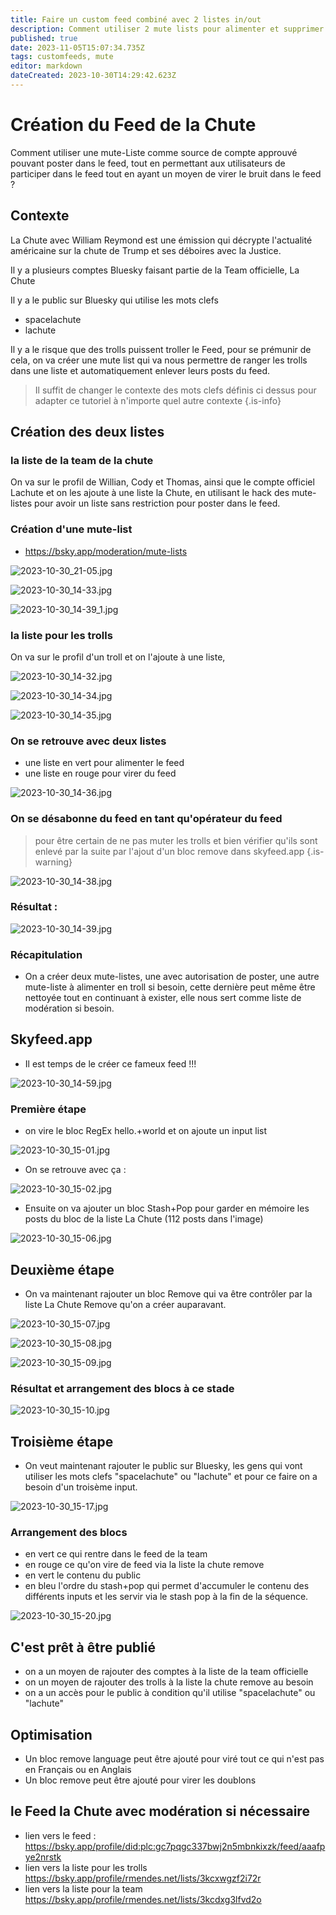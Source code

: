 ```yaml
---
title: Faire un custom feed combiné avec 2 listes in/out
description: Comment utiliser 2 mute lists pour alimenter et supprimer des sources d'un même feed ?
published: true
date: 2023-11-05T15:07:34.735Z
tags: customfeeds, mute
editor: markdown
dateCreated: 2023-10-30T14:29:42.623Z
---
```


# Création du Feed de la Chute

Comment utiliser une mute-Liste comme source de compte approuvé pouvant poster dans le feed, tout en permettant aux utilisateurs de participer dans le feed tout en ayant un moyen de virer le bruit dans le feed ? 

## Contexte

La Chute avec William Reymond est une émission qui décrypte l'actualité américaine sur la chute de Trump et ses déboires avec la Justice. 

Il y a plusieurs comptes Bluesky faisant partie de la Team officielle, La Chute

Il y a le public sur Bluesky qui utilise les mots clefs 
- spacelachute
- lachute

Il y a le risque que des trolls puissent troller le Feed, pour se prémunir de cela, on va créer une mute list qui va nous permettre de ranger les trolls dans une liste et automatiquement enlever leurs posts du feed. 

> Il suffit de changer le contexte des mots clefs définis ci dessus pour adapter ce tutoriel à n'importe quel autre contexte
{.is-info}


## Création des deux listes

### la liste de la team de la chute

On va sur le profil de Willian, Cody et Thomas, ainsi que le compte officiel Lachute
et on les ajoute à une liste la Chute, en utilisant le hack des mute-listes pour avoir un liste sans restriction pour poster dans le feed. 

### Création d'une mute-list

- https://bsky.app/moderation/mute-lists

![2023-10-30_21-05.jpg](/captures/2023-10-30_21-05.jpg)

![2023-10-30_14-33.jpg](/captures/2023-10-30_14-33.jpg)

![2023-10-30_14-39_1.jpg](/captures/2023-10-30_14-39_1.jpg)


### la liste pour les trolls


On va sur le profil d'un troll et on l'ajoute à une liste, 

![2023-10-30_14-32.jpg](/captures/2023-10-30_14-32.jpg)

![2023-10-30_14-34.jpg](/captures/2023-10-30_14-34.jpg)

![2023-10-30_14-35.jpg](/captures/2023-10-30_14-35.jpg)

### On se retrouve avec deux listes
- une liste en vert pour alimenter le feed
- une liste en rouge pour virer du feed

![2023-10-30_14-36.jpg](/captures/2023-10-30_14-36.jpg)

### On se désabonne du feed en tant qu'opérateur du feed

> pour être certain de ne pas muter les trolls et bien vérifier qu'ils sont enlevé par la suite par l'ajout d'un bloc remove dans skyfeed.app
{.is-warning}


![2023-10-30_14-38.jpg](/captures/2023-10-30_14-38.jpg)

### Résultat : 

![2023-10-30_14-39.jpg](/captures/2023-10-30_14-39.jpg)

### Récapitulation


- On a créer deux mute-listes, une avec autorisation de poster, une autre mute-liste à alimenter en troll si besoin, cette dernière peut même être nettoyée tout en continuant à exister, elle nous sert comme liste de modération si besoin.

## Skyfeed.app

- Il est temps de le créer ce fameux feed !!!

![2023-10-30_14-59.jpg](/captures/2023-10-30_14-59.jpg)

### Première étape 

- on vire le bloc RegEx hello.+world et on ajoute un input list

![2023-10-30_15-01.jpg](/captures/2023-10-30_15-01.jpg)

- On se retrouve avec ça : 

![2023-10-30_15-02.jpg](/captures/2023-10-30_15-02.jpg)

- Ensuite on va ajouter un bloc Stash+Pop pour garder en mémoire les posts du bloc de la liste La Chute (112 posts dans l'image)

![2023-10-30_15-06.jpg](/captures/2023-10-30_15-06.jpg)

## Deuxième étape

- On va maintenant rajouter un bloc Remove qui va être contrôler par la liste La Chute Remove qu'on a créer auparavant. 

![2023-10-30_15-07.jpg](/captures/2023-10-30_15-07.jpg)

![2023-10-30_15-08.jpg](/captures/2023-10-30_15-08.jpg)

![2023-10-30_15-09.jpg](/captures/2023-10-30_15-09.jpg)

### Résultat et arrangement des blocs à ce stade

![2023-10-30_15-10.jpg](/captures/2023-10-30_15-10.jpg)

## Troisième étape

- On veut maintenant rajouter le public sur Bluesky, les gens qui vont utiliser les mots clefs "spacelachute" ou "lachute" et pour ce faire on a besoin d'un troisème input.

![2023-10-30_15-17.jpg](/captures/2023-10-30_15-17.jpg)

### Arrangement des blocs

- en vert ce qui rentre dans le feed de la team
- en rouge ce qu'on vire de feed via la liste la chute remove
- en vert le contenu du public
- en bleu l'ordre du stash+pop qui permet d'accumuler le contenu des différents inputs et les servir via le stash pop à la fin de la séquence.

![2023-10-30_15-20.jpg](/captures/2023-10-30_15-20.jpg)

## C'est prêt à être publié

- on a un moyen de rajouter des comptes à la liste de la team officielle
- on un moyen de rajouter des trolls à la liste la chute remove au besoin
- on a un accès pour le public à condition qu'il utilise "spacelachute" ou "lachute"

## Optimisation

- Un bloc remove language peut être ajouté pour viré tout ce qui n'est pas en Français ou en Anglais
- Un bloc remove peut être ajouté pour virer les doublons


## le Feed la Chute avec modération si nécessaire

- lien vers le feed :  
https://bsky.app/profile/did:plc:gc7pqgc337bwj2n5mbnkixzk/feed/aaafpye2nrstk
- lien vers la liste pour les trolls
https://bsky.app/profile/rmendes.net/lists/3kcxwgzf2i72r
- lien vers la liste pour la team
https://bsky.app/profile/rmendes.net/lists/3kcdxg3lfvd2o
